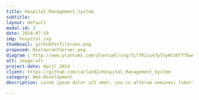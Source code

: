 ```yaml
---
title: Hospital_Management_System
subtitle:
layout: default
modal-id: 3
date: 2014-07-18
img: hospital.svg
thumbnail: githubPerfilGreen.png
proposed: RestaurantServer.png
diagram : http://www.plantuml.com/plantuml/svg/tLfTRziu47plhyWlS6f7TbwAee6Ju0nSUaNIDC-CpBX4A54dqW6CG__xsGvnfr5c5Gg8peUyScU7kxFyMD7-ueEgmxgm7ogLFwgLFlfuzEdJfRDBNN_-VFJNXxbLtXzz77rJmUWotEZwoUHwQ_ZLDjqf4qovEgigPyfG2E0hzQWR44O4OxTUrscp0UgbUUxAK3jhMtGDn9LV2Q1pbmTNN-jSLy6uqdZ2HbHQ59NjePJiSAqhvqrmzIQD3l6WfH1uCxUpPM7A5uvGpCRu3sNDKkrS6U9QhxQCjMYVhtrmnTaw_DHbCFaUzwrsJsRPLdPzRqsEqMDyN4A8WBdpD6IYJinlpbScA7lfwaA5GEOHIhCer4hVLjQf9PC9p7pgEtr_e_DrRS9cc-Q3MI41IdofShN4AJX0M29WkDY6uZOQqJzqRHwsP5jXLygBH90iiHEv20K8WfiM2r2QBQElNEdDlTK47ic8fVDew8v1IEBu_FiVnpVMXLPgVwwr3ySxhhqr3hIue_kLzbwjjCmG0PqaU8XoeYQea-ocqhbHreIDoDN00DNRQRCeWwuVLAxtA5eTG4MLNWKs8dyTEtT5uSg-WFx1ytiaVSvaDYZEyzAETq-yYJWbXVQKMexZw_wyskCuKKGWKwhaRvhHednoMyJmAoSnPmB-zwXAgamw74CPUhiEi3NwvqqRifwBYZlsNrT9kdszk5kKFgXo2ssqLFpc0xJSs2PJO1EMxeTjMPfNrBf_Wl-f8grFfG4cVQkw3wSxpsZGATizs-55u_H3et_zyoGmPay2ur7Nzt24D8xp5-EDpKuGvshpmWC6lfj2xq-s9sN1C5TMbqk5WKJDXJ3djLP1xwRmC2xVHZm5ZgBj_xYhzHxtRBt7pPPCv8dsJWfnlycit4ME5PPVL1YNt_yKBN_UZ9Ex7SJAxnPZqjnIYWQYaqb-Tnkdzqi8xlcQnKNYMqYMAnrFMWEEXlOhBUr1zO5Mb0FQvPIHSiytUEq7tI0acFGI7x9oIJ6GDeHkQxub6ApxB2CKq05CM0Sm6M4fenkn4dgA4uQvMF84tLXw7K-46tIIVeDEy3g1wE5I6S07ytfFKwLy4XvU-zSww1EsVqv6U7dZna0p7yUjmI5ylPz08X7DCnd42U9AzalIEcDQPoF-koGpI-E_mtSEeEO_TVwuA0NhRRLKGSTN6eaTAiaXZKh2vDPvBSGFNJqOM0_F3xQCliPdgQ_n6HGoyHF-m4wezi4ZbByyiXwDLPRKM6MfZLN6kvxq-T8pw3ybVHLzawgpVYhh-4a43wSfEvoce-TadXdZ4FRjn4J76a63TNDHr-GtJF2zrZvq8eYMOARdqvGgDiNJOsVbfySK2eLny631uLdOTmBasRz_vY61uX6LJeSxVCPs-6mKJoDqQrlPM0n9D46qO3wh31k-D3RmwHT15snyr_Z4lqtGEBfjv4oOWQ2O3LTeU0Tv9N0Klu1cFN__cv5dO5XEfsmvdOx4gqO6iBwNusZDE9JBT0hgSpzUYk6z-HKVLV-Yo-Mwi1_-1W00
alt: image-alt
project-date: April 2014
client: https://github.com/carlan92/Hospital_Management_System
category: Web Development
description: Lorem ipsum dolor sit amet, usu cu alterum nominavi lobortis. At duo novum diceret. Tantas apeirian vix et, usu sanctus postulant inciderint ut, populo diceret necessitatibus in vim. Cu eum dicam feugiat noluisse.

---
```

